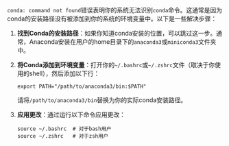 `conda: command not found`错误表明你的系统无法识别`conda`命令。这通常是因为conda的安装路径没有被添加到你的系统的环境变量中。以下是一些解决步骤：

1. **找到Conda的安装路径**：如果你知道conda安装的位置，可以跳过这一步。通常，Anaconda安装在用户的home目录下的`anaconda3`或`miniconda3`文件夹中。
2. **将Conda添加到环境变量**：打开你的`~/.bashrc`或`~/.zshrc`文件（取决于你使用的shell），然后添加以下行：

   ```shell
   export PATH="/path/to/anaconda3/bin:$PATH"
   ```

   请将`/path/to/anaconda3/bin`替换为你的实际conda安装路径。

3. **应用更改**：通过运行以下命令应用更改：

   ```shell
   source ~/.bashrc  # 对于bash用户
   source ~/.zshrc   # 对于zsh用户
   ```